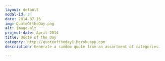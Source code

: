 ```yaml
---
layout: default
modal-id: 3
date: 2014-07-16
img: QuoteOftheDay.png
alt: image-alt
project-date: April 2014
title: Quote of the Day
category: http://quoteoftheday1.herokuapp.com
description: Generate a random quote from an assortment of categories.

---
```

